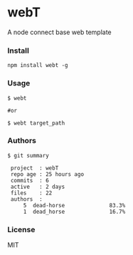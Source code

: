 webT
====

A node connect base web template

### Install  

```
npm install webt -g
```

### Usage  

```
$ webt 

#or

$ webt target_path
```

### Authors  

```
$ git summary 

 project  : webT
 repo age : 25 hours ago
 commits  : 6
 active   : 2 days
 files    : 22
 authors  : 
     5  dead-horse              83.3%
     1  dead_horse              16.7%
```

### License  
MIT
